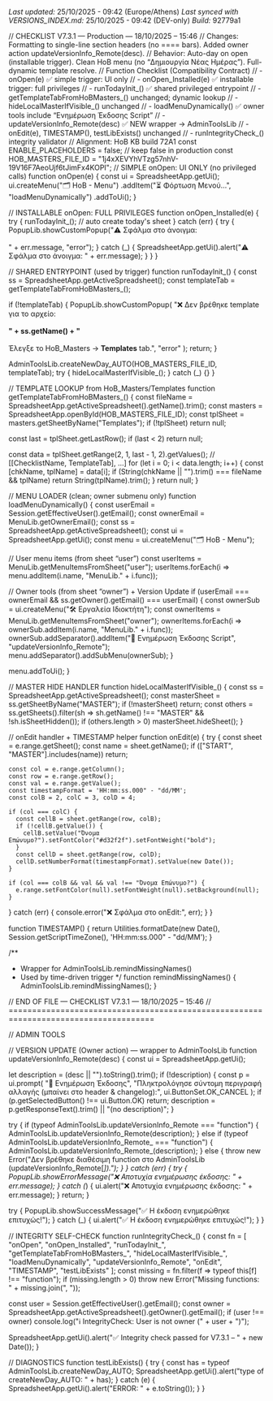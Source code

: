 *Last updated:* 25/10/2025 - 09:42 (Europe/Athens)
*Last synced with VERSIONS_INDEX.md:* 25/10/2025 - 09:42 (DEV-only)
*Build:* 92779a1

// CHECKLIST V7.3.1 — Production — 18/10/2025 – 15:46
// Changes: Formatting to single-line section headers (no ==== bars). Added owner action updateVersionInfo_Remote(desc).
// Behavior: Auto-day on open (installable trigger). Clean HoB menu (no “Δημιουργία Νέας Ημέρας”). Full-dynamic template resolve.
// Function Checklist (Compatibility Contract)
// - onOpen(e)                               ✅ simple trigger: UI only
// - onOpen_Installed(e)                     ✅ installable trigger: full privileges
// - runTodayInit_()                         ✅ shared privileged entrypoint
// - getTemplateTabFromHoBMasters_()         unchanged; dynamic lookup
// - hideLocalMasterIfVisible_()             unchanged
// - loadMenuDynamically()                   ✅ owner tools include “Ενημέρωση Έκδοσης Script”
// - updateVersionInfo_Remote(desc)          ✅ NEW wrapper → AdminToolsLib
// - onEdit(e), TIMESTAMP(), testLibExists() unchanged
// - runIntegrityCheck_()                    integrity validator
// Alignment: HoB KB build 72A1
const ENABLE_PLACEHOLDERS = false; // keep false in production
const HOB_MASTERS_FILE_ID = "1j4xXEVYhVTzg57nhV-19V16F7AeoUjf6tJimFx4KOPI";
// SIMPLE onOpen: UI ONLY (no privileged calls)
function onOpen(e) {
  const ui = SpreadsheetApp.getUi();
  ui.createMenu("🗂️ HoB - Menu")
    .addItem("⏳ Φόρτωση Μενού…", "loadMenuDynamically")
    .addToUi();
}

// INSTALLABLE onOpen: FULL PRIVILEGES
function onOpen_Installed(e) {
  try {
    runTodayInit_(); // auto create today's sheet
  } catch (err) {
    try {
      PopupLib.showCustomPopup("⚠️ Σφάλμα στο άνοιγμα:<br><br>" + err.message, "error");
    } catch (_) {
      SpreadsheetApp.getUi().alert("⚠️ Σφάλμα στο άνοιγμα: " + err.message);
    }
  }
}

// SHARED ENTRYPOINT (used by trigger)
function runTodayInit_() {
  const ss = SpreadsheetApp.getActiveSpreadsheet();
  const templateTab = getTemplateTabFromHoBMasters_();

  if (!templateTab) {
    PopupLib.showCustomPopup(
      "❌ Δεν βρέθηκε template για το αρχείο:<br><br><b>" +
        ss.getName() +
        "</b><br><br>Έλεγξε το HoB_Masters → <b>Templates</b> tab.",
      "error"
    );
    return;
  }

  AdminToolsLib.createNewDay_AUTO(HOB_MASTERS_FILE_ID, templateTab);
  try { hideLocalMasterIfVisible_(); } catch (_) {}
}

// TEMPLATE LOOKUP from HoB_Masters/Templates
function getTemplateTabFromHoBMasters_() {
  const fileName = SpreadsheetApp.getActiveSpreadsheet().getName().trim();
  const masters = SpreadsheetApp.openById(HOB_MASTERS_FILE_ID);
  const tplSheet = masters.getSheetByName("Templates");
  if (!tplSheet) return null;

  const last = tplSheet.getLastRow();
  if (last < 2) return null;

  const data = tplSheet.getRange(2, 1, last - 1, 2).getValues(); // [[ChecklistName, TemplateTab], ...]
  for (let i = 0; i < data.length; i++) {
    const [chkName, tplName] = data[i];
    if (String(chkName || "").trim() === fileName && tplName) return String(tplName).trim();
  }
  return null;
}

// MENU LOADER (clean; owner submenu only)
function loadMenuDynamically() {
  const userEmail = Session.getEffectiveUser().getEmail();
  const ownerEmail = MenuLib.getOwnerEmail();
  const ss = SpreadsheetApp.getActiveSpreadsheet();
  const ui = SpreadsheetApp.getUi();
  const menu = ui.createMenu("🗂️ HoB - Menu");

  // User menu items (from sheet “user”)
  const userItems = MenuLib.getMenuItemsFromSheet("user");
  userItems.forEach(i => menu.addItem(i.name, "MenuLib." + i.func));

  // Owner tools (from sheet “owner”) + Version Update
  if (userEmail === ownerEmail && ss.getOwner().getEmail() === userEmail) {
    const ownerSub = ui.createMenu("🛠️ Εργαλεία Ιδιοκτήτη");
    const ownerItems = MenuLib.getMenuItemsFromSheet("owner");
    ownerItems.forEach(i => ownerSub.addItem(i.name, "MenuLib." + i.func));
    ownerSub.addSeparator().addItem("🧩 Ενημέρωση Έκδοσης Script", "updateVersionInfo_Remote");
    menu.addSeparator().addSubMenu(ownerSub);
  }

  menu.addToUi();
}

// MASTER HIDE HANDLER
function hideLocalMasterIfVisible_() {
  const ss = SpreadsheetApp.getActiveSpreadsheet();
  const masterSheet = ss.getSheetByName("MASTER");
  if (!masterSheet) return;
  const others = ss.getSheets().filter(sh => sh.getName() !== "MASTER" && !sh.isSheetHidden());
  if (others.length > 0) masterSheet.hideSheet();
}

// onEdit handler + TIMESTAMP helper
function onEdit(e) {
  try {
    const sheet = e.range.getSheet();
    const name = sheet.getName();
    if (["START", "MASTER"].includes(name)) return;

    const col = e.range.getColumn();
    const row = e.range.getRow();
    const val = e.range.getValue();
    const timestampFormat = 'HH:mm:ss.000" - "dd/MM';
    const colB = 2, colC = 3, colD = 4;

    if (col === colC) {
      const cellB = sheet.getRange(row, colB);
      if (!cellB.getValue()) {
        cellB.setValue("Όνομα Επώνυμο?").setFontColor("#d32f2f").setFontWeight("bold");
      }
      const cellD = sheet.getRange(row, colD);
      cellD.setNumberFormat(timestampFormat).setValue(new Date());
    }

    if (col === colB && val && val !== "Όνομα Επώνυμο?") {
      e.range.setFontColor(null).setFontWeight(null).setBackground(null);
    }
  } catch (err) {
    console.error("❌ Σφάλμα στο onEdit:", err);
  }
}

function TIMESTAMP() {
  return Utilities.formatDate(new Date(), Session.getScriptTimeZone(), 'HH:mm:ss.000" - "dd/MM');
}

/**
 * Wrapper for AdminToolsLib.remindMissingNames()
 * Used by time-driven trigger
 */
function remindMissingNames() {
  AdminToolsLib.remindMissingNames();
}

// END OF FILE — CHECKLIST V7.3.1 — 18/10/2025 – 15:46
// =====================================================================================

// ADMIN TOOLS

// VERSION UPDATE (Owner action) — wrapper to AdminToolsLib
function updateVersionInfo_Remote(desc) {
  const ui = SpreadsheetApp.getUi();

  let description = (desc || "").toString().trim();
  if (!description) {
    const p = ui.prompt(
      "🧩 Ενημέρωση Έκδοσης",
      "Πληκτρολόγησε σύντομη περιγραφή αλλαγής (μπαίνει στο header & changelog):",
      ui.ButtonSet.OK_CANCEL
    );
    if (p.getSelectedButton() !== ui.Button.OK) return;
    description = p.getResponseText().trim() || "(no description)";
  }

  try {
    if (typeof AdminToolsLib.updateVersionInfo_Remote === "function") {
      AdminToolsLib.updateVersionInfo_Remote(description);
    } else if (typeof AdminToolsLib.updateVersionInfo_Remote_ === "function") {
      AdminToolsLib.updateVersionInfo_Remote_(description);
    } else {
      throw new Error("Δεν βρέθηκε διαθέσιμη function στο AdminToolsLib (updateVersionInfo_Remote[_]).");
    }
  } catch (err) {
    try { PopupLib.showErrorMessage("❌ Αποτυχία ενημέρωσης έκδοσης: " + err.message); }
    catch (_) { ui.alert("❌ Αποτυχία ενημέρωσης έκδοσης: " + err.message); }
    return;
  }

  try { PopupLib.showSuccessMessage("✅ Η έκδοση ενημερώθηκε επιτυχώς!"); }
  catch (_) { ui.alert("✅ Η έκδοση ενημερώθηκε επιτυχώς!"); }
}

// INTEGRITY SELF-CHECK
function runIntegrityCheck_() {
  const fn = [
    "onOpen",
    "onOpen_Installed",
    "runTodayInit_",
    "getTemplateTabFromHoBMasters_",
    "hideLocalMasterIfVisible_",
    "loadMenuDynamically",
    "updateVersionInfo_Remote",
    "onEdit",
    "TIMESTAMP",
    "testLibExists"
  ];
  const missing = fn.filter(f => typeof this[f] !== "function");
  if (missing.length > 0) throw new Error("Missing functions: " + missing.join(", "));

  const user = Session.getEffectiveUser().getEmail();
  const owner = SpreadsheetApp.getActiveSpreadsheet().getOwner().getEmail();
  if (user !== owner) console.log("ℹ️ IntegrityCheck: User is not owner (" + user + ")");

  SpreadsheetApp.getUi().alert("✅ Integrity check passed for V7.3.1 – " + new Date());
}

// DIAGNOSTICS
function testLibExists() {
  try {
    const has = typeof AdminToolsLib.createNewDay_AUTO;
    SpreadsheetApp.getUi().alert("type of createNewDay_AUTO: " + has);
  } catch (e) {
    SpreadsheetApp.getUi().alert("ERROR: " + e.toString());
  }
}

